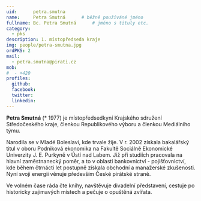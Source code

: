```yaml
---
uid:      petra.smutna
name:     Petra Smutná  	# běžně používáné jméno
fullname: Bc. Petra Smutná  	# jméno s tituly etc.
category:
  - pks
description: 1. místopředseda kraje
img: people/petra-smutna.jpg
ordPKS: 2
mail:
  - petra.smutna@pirati.cz
mob:
#  - +420 
profiles:
  github:
  facebook:
  twitter:
  linkedin:
---
```


**Petra Smutná** (* 1977) je místopředsedkyní Krajského sdružení Středočeského kraje, členkou Republikového výboru a členkou Mediálního týmu.

Narodila se v Mladé Boleslavi, kde trvale žije. V r. 2002 získala bakalářský titul v oboru Podniková ekonomika na Fakultě Sociálně Ekonomické Univerzity J. E. Purkyně v Ústí nad Labem. Již při studiích pracovala na hlavní zaměstnanecký poměr, a to v oblasti bankovnictví - pojišťovnictví, kde během čtrnácti let postupně získala obchodní a manažerské zkušenosti. Nyní svoji energii věnuje především České pirátské straně.

Ve volném čase ráda čte knihy, navštěvuje divadelní představení, cestuje po historicky zajímavých místech a pečuje o opuštěná zvířata.

